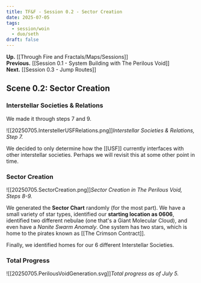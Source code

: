 ```yaml
---
title: TF&F - Session 0.2 - Sector Creation
date: 2025-07-05
tags:
  - session/woin
  - duo/seth
draft: false
---
```

**Up.** [[Through Fire and Fractals/Maps/Sessions]]<br/>
**Previous.** [[Session 0.1 - System Building with The Perilous Void]]<br/>
**Next.** [[Session 0.3 - Jump Routes]]<br/>

## Scene 0.2: Sector Creation

### Interstellar Societies & Relations

We made it through steps 7 and 9.

![[20250705.InterstellerUSFRelations.png]]*Interstellar Societies & Relations, Step 7.*

We decided to only determine how the [[USF]] currently interfaces with other interstellar societies.
Perhaps we will revisit this at some other point in time.

### Sector Creation

![[20250705.SectorCreation.png]]*Sector Creation in The Perilous Void, Steps 8-9.*

We generated the **Sector Chart** randomly (for the most part). We have a small variety of star types,
identified our **starting location as 0606**, identified two different nebulae (one that's a Giant Molecular Cloud),
and even have a *Nanite Swarm Anomaly*. One system has two stars, which is home to the pirates known as
[[The Crimson Contract]]. 

Finally, we identified homes for our 6 different Interstellar Societies.

### Total Progress

![[20250705.PerilousVoidGeneration.svg]]*Total progress as of July 5.*